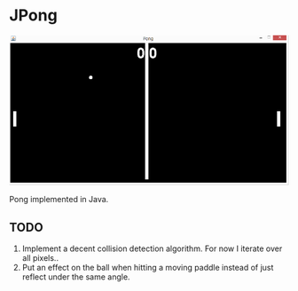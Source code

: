 JPong
=====
<p align="center">
<img src="https://raw.githubusercontent.com/m1dnight/JPong/master/screenshot.png" alt="Screenshot under Windows"/>
</p>
Pong implemented in Java.

TODO
----
1. Implement a decent collision detection algorithm. For now I iterate over all pixels..
2. Put an effect on the ball when hitting a moving paddle instead of just reflect under the same angle.
